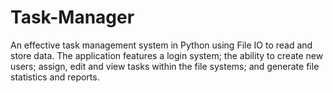 # Task-Manager

An effective task management system in Python using File IO to read and store data. The application 
features a login system; the ability to create new users; assign, edit and view tasks within the file systems; 
and generate file statistics and reports.
